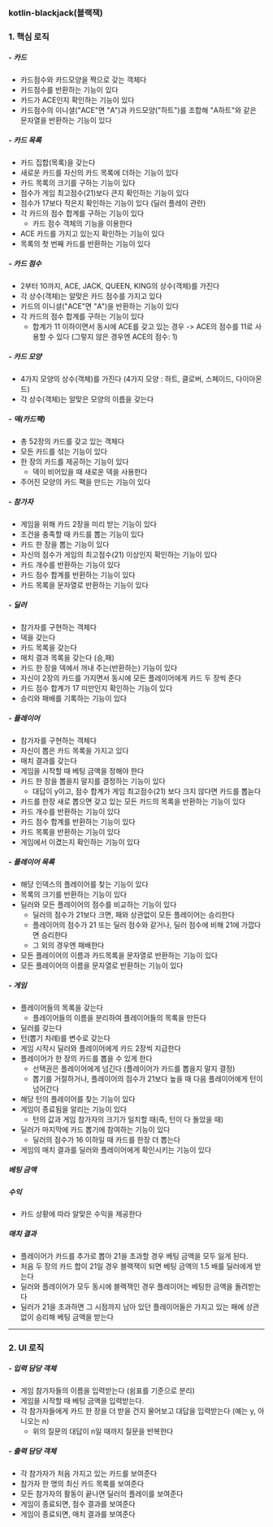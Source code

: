 ### kotlin-blackjack(블랙잭)

### 1. 핵심 로직

##### - 카드
- 카드점수와 카드모양을 짝으로 갖는 객체다
- 카드점수를 반환하는 기능이 있다
- 카드가 ACE인지 확인하는 기능이 있다
- 카드점수의 이니셜("ACE"면 "A")과 카드모양("하트")를 조합해 "A하트"와 같은 문자열을 반환하는 기능이 있다

##### - 카드 목록
- 카드 집합(목록)을 갖는다
- 새로운 카드를 자신의 카드 목록에 더하는 기능이 있다
- 카드 목록의 크기를 구하는 기능이 있다
- 점수가 게임 최고점수(21)보다 큰지 확인하는 기능이 있다
- 점수가 17보다 작은지 확인하는 기능이 있다 (딜러 플레이 관련)
- 각 카드의 점수 합계를 구하는 기능이 있다
    - 카드 점수 객체의 기능을 이용한다
- ACE 카드를 가지고 있는지 확인하는 기능이 있다
- 목록의 첫 번째 카드를 반환하는 기능이 있다

##### - 카드 점수
- 2부터 10까지, ACE, JACK, QUEEN, KING의 상수(객체)를 가진다
- 각 상수(객체)는 알맞은 카드 점수를 가지고 있다
- 카드의 이니셜("ACE"면 "A")을 반환하는 기능이 있다
- 각 카드의 점수 합계를 구하는 기능이 있다
    - 합계가 11 이하이면서 동시에 ACE를 갖고 있는 경우
    -> ACE의 점수를 11로 사용할 수 있다 (그렇지 않은 경우엔 ACE의 점수: 1)

##### - 카드 모양
- 4가지 모양의 상수(객체)를 가진다 (4가지 모양 : 하트, 클로버, 스페이드, 다이아몬드)
- 각 상수(객체)는 알맞은 모양의 이름을 갖는다

##### - 덱(카드팩)
- 총 52장의 카드를 갖고 있는 객체다
- 모든 카드를 섞는 기능이 있다
- 한 장의 카드를 제공하는 기능이 있다
    - 덱이 비어있을 때 새로운 덱을 사용한다
- 주어진 모양의 카드 팩을 만드는 기능이 있다

##### - 참가자
- 게임을 위해 카드 2장을 미리 받는 기능이 있다
- 조건을 충족할 때 카드를 뽑는 기능이 있다
- 카드 한 장을 뽑는 기능이 있다
- 자신의 점수가 게임의 최고점수(21) 이상인지 확인하는 기능이 있다
- 카드 개수를 반환하는 기능이 있다
- 카드 점수 합계를 반환하는 기능이 있다
- 카드 목록을 문자열로 반환하는 기능이 있다

##### - 딜러 
- 참가자를 구현하는 객체다 
- 덱을 갖는다 
- 카드 목록을 갖는다 
- 매치 결과 목록을 갖는다 (승,패) 
- 카드 한 장을 덱에서 꺼내 주는(반환하는) 기능이 있다 
- 자신이 2장의 카드를 가지면서 동시에 모든 플레이어에게 카드 두 장씩 준다
- 카드 점수 합계가 17 미만인지 확인하는 기능이 있다 
- 승리와 패배를 기록하는 기능이 있다 

##### - 플레이어
- 참가자를 구현하는 객체다
- 자신이 뽑은 카드 목록을 가지고 있다
- 매치 결과를 갖는다
- 게임을 시작할 때 베팅 금액을 정해야 한다
- 카드 한 장을 뽑을지 말지를 결정하는 기능이 있다
    - 대답이 y이고, 점수 합계가 게임 최고점수(21) 보다 크지 않다면 카드를 뽑늗다
- 카드를 한장 새로 뽑으면 갖고 있는 모든 카드의 목록을 반환하는 기능이 있다
- 카드 개수를 반환하는 기능이 있다
- 카드 점수 합계를 반환하는 기능이 있다
- 카드 목록을 반환하는 기능이 있다
- 게임에서 이겼는지 확인하는 기능이 있다

##### - 플레이어 목록
- 해당 인덱스의 플레이어를 찾는 기능이 있다
- 목록의 크기를 반환하는 기능이 있다
- 딜러와 모든 플레이어의 점수를 비교하는 기능이 있다
    - 딜러의 점수가 21보다 크면, 패와 상관없이 모든 플레이어는 승리한다
    - 플레이어의 점수가 21 또는 딜러 점수와 같거나, 딜러 점수에 비해 21에 가깝다면 승리한다
    - 그 외의 경우엔 패배한다
- 모든 플레이어의 이름과 카드목록을 문자열로 반환하는 기능이 있다
- 모든 플레이어의 이름을 문자열로 반환하는 기능이 있다 

##### - 게임
- 플레이어들의 목록을 갖는다
    - 플레이어들의 이름을 분리하여 플레이어들의 목록을 만든다
- 딜러를 갖는다
- 턴(뽑기 차례)를 변수로 갖는다
- 게임 시작시 딜러와 플레이어에게 카드 2장씩 지급한다
- 플레이어가 한 장의 카드를 뽑을 수 있게 한다
    - 선택권은 플레이어에게 넘긴다 (플레이어가 카드를 뽑을지 말지 결정)
    - 뽑기를 거절하거나, 플레이어의 점수가 21보다 높을 때 다음 플레이어에게 턴이 넘어간다
- 해당 턴의 플레이어를 찾는 기능이 있다
- 게임이 종료됨을 알리는 기능이 있다
    - 턴의 값과 게임 참가자의 크기가 일치할 때(즉, 턴이 다 돌았을 때) 
- 딜러가 마지막에 카드 뽑기에 참여하는 기능이 있다
    - 딜러의 점수가 16 이하일 때 카드를 한장 더 뽑는다
- 게임의 매치 결과를 딜러와 플레이어에게 확인시키는 기능이 있다 

##### 베팅 금액

##### 수익
- 카드 상황에 따라 알맞은 수익을 제공한다

##### 매치 결과
- 플레이어가 카드를 추가로 뽑아 21을 초과할 경우 베팅 금액을 모두 잃게 된다.
- 처음 두 장의 카드 합이 21일 경우 블랙잭이 되면 베팅 금액의 1.5 배를 딜러에게 받는다
- 딜러와 플레이어가 모두 동시에 블랙잭인 경우 플레이어는 베팅한 금액을 돌려받는다
- 딜러가 21을 초과하면 그 시점까지 남아 있던 플레이어들은 가지고 있는 패에 상관 없이 승리해 베팅 금액을 받는다

---
### 2. UI 로직

##### - 입력 담당 객체
- 게임 참가자들의 이름을 입력받는다 (쉼표를 기준으로 분리)
-  게임을 시작할 때 베팅 금액을 입력받는다.
- 각 참가자들에게 카드 한 장을 더 받을 건지 물어보고 대답을 입력받는다 (예는 y, 아니오는 n)
    - 위의 질문의 대답이 n일 때까지 질문을 반복한다

##### - 출력 담당 객체
- 각 참가자가 처음 가지고 있는 카드를 보여준다
- 참가자 한 명의 최신 카드 목록를 보여준다
- 모든 참가자의 활동이 끝나면 딜러의 플레이를 보여준다
- 게임이 종료되면, 점수 결과를 보여준다 
- 게임이 종료되면, 매치 결과를 보여준다 
